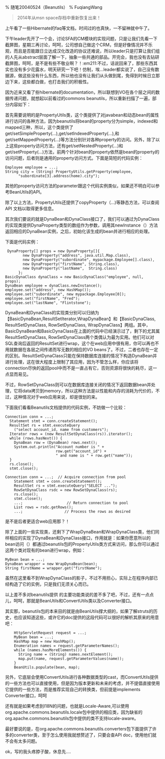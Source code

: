 % 随笔20040524（Beanutils）
% FuqiangWang

> 2014年从msn space存档中重新恢复出来！

上午看了一些Hibernate的faq等文档，时间过的也真快，一不留神就中午了。

下午leader先开了一个会，讨论SFA的CM模块的实现问题，只是让我们先看一下截屏图，星期三再讨论，呵呵，公司想自己做这个CRM，但是好像情况并不乐观，而且是否能跟日立达成汉化改造的协议还难说，所以leader只是打算让我们组的人先从abstract层面了解一下，抽象一些共通的部品。开完会，我也没有去钻研截屏图，呵呵，是不是有些不敬业啊？！:em211:不过，话说回来了，那些东西其实也没有多少花露水，明天研究一下吧！仿制，埃...leader都实说了，自己没有数据源，做这些没有什么东西，所以他也没有让我们从头做到尾，免得到时候日立那边下来，这些都白做，也打击我们的积极性。
  
因为近来又看了些hibernate的documentation，所以联想到VO在各个层之间的数据传递问题，就想起以前看过的commons beanutils，所以重新扫描了一遍，部分内容如下：

首先需要说明的是PropertyUtils类，这个类提供了对javabean和动态bean的属性进行访问的各种方法，因为beanutils将bean的property分为simple，indexed和mapped三种，所以，这个类提供了get/setSimpleProperty(...),get/setIndexedProperty(...),和get/setMappedProperty(...)等方法分别针对各种property的访问。另外，除了以上这些property访问方法，还有get/setNestedProperty(...)和get/setProperty(...)方法，前两个针对bean的property依然是bean的property的访问问题，后者则是通用的property访问方式。下面是简短的代码实例：

~~~~~~~ {.java}
Employee employee = ...;
String city = (String) PropertyUtils.getProperty(employee,
      "subordinate[3].address(home).city");
~~~~~~~

其他的property访问方法的parameter跟这个代码实例类似，如果还不明白可以参考BeanUtils的API。

除了以上方法，PropertyUtils还提供了copyProperty（...)等静态方法，可以查阅API 文档以取得更多信息。


其次我们要说的就是DynaBean和DynaClass接口了，我们可以通过为DynaClass的实现类提供DynaProperty类型的数组作为参数，调用其newInstance（）方法返回相应的DynaBean实例，之后，初始化该生成的bean并进行相应的处理。

下面是代码实例：

~~~~~~~ {.java}
 DynaProperty[] props = new DynaProperty[]{
        new DynaProperty("address", java.util.Map.class),
        new DynaProperty("subordinate", mypackage.Employee[].class),
        new DynaProperty("firstName", String.class),
        new DynaProperty("lastName",  String.class)
      };
BasicDynaClass dynaClass = new BasicDynaClass("employee", null, props);
DynaBean employee = dynaClass.newInstance();
employee.set("address", new HashMap());
employee.set("subordinate", new mypackage.Employee[0]);
employee.set("firstName", "Fred");
employee.set("lastName", "Flintstone");
~~~~~~~

DynaBean和DynaClass的实现类分别可以归纳为【BasicDynaBean,ResultSetIterator,WrapDynaBean】和【BasicDynaClass, ResultSetDynaClass, RowSetDynaClass, WrapDynaClass】两组。其中，BasicDynaBean和BasicDynaClass在上面的代码中已经演示过了，剩下的尤其属ResultSetDynaClass, RowSetDynaClass两个类偶认为最为实用。他们可以对SQL查询后返回的ResultSet进行wrap，这个在web应用中很有用，你可以再也不用就数据在各层之间传递而写无数的相应的VO beans了。不过，二者也存在一定的区别。ResultSetDynaClass只能在保持数据库连接的情况下构造DynaBean并进行处理，这在很大程度上限制了其应用，因为不管怎么样，你应该将connection尽快的返回pool中而不是一直占有它，否则资源将很快的耗尽，这一点显而易见。
 
不过，RowSetDynaClass则可以在数据库连接关闭的情况下返回数据bean并处理，它将data拷贝到memory，所以这种方法是以性能和内存的消耗为代价的，不过，这种情况对于web应用来说，却是很划的来。
 
下面我们看看Beanutils文档提供的代码实例，不妨做一个比较：


~~~~~~~ {.java}
Connection conn = ...;
  Statement stmt = conn.createStatement();
  ResultSet rs = stmt.executeQuery
    ("select account_id, name from customers");
  Iterator rows = (new ResultSetDynaClass(rs)).iterator();
  while (rows.hasNext()) {
    DynaBean row = (DynaBean) rows.next();
    System.out.println("Account number is " +
                       row.get("account_id") +
                       " and name is " + row.get("name"));
  }
  rs.close();
  stmt.close();
~~~~~~~


~~~~~~~ {.java}
Connection conn = ...;  // Acquire connection from pool
    Statement stmt = conn.createStatement();
    ResultSet rs = stmt.executeQuery("SELECT ...");
    RowSetDynaClass rsdc = new RowSetDynaClass(rs);
    rs.close();
    stmt.close();
    ...;                    // Return connection to pool
    List rows = rsdc.getRows();
    ...;                   // Process the rows as desired
~~~~~~~

是不是后者更适合web应用那？！

除了上面的一些实现类，还剩下了WrapDynaBean和WrapDynaClass类，他们同样相应的实现了DynaBean和DynaClass接口，作用就是：如果你愿意所以的bean访问（）都通过beanutils包的PropertyUtils类方式来访问，那么你可以通过这两个类对现有的bean进行wrap，例如：

~~~~~~~ {.java}
MyBean bean = ...;
DynaBean wrapper = new WrapDynaBean(bean);
String firstName = wrapper.get("firstName");
~~~~~~~

虽然在这里看不到WrapDynaClass的影子，不过不用担心，实际上在程序内部已经构造了它的实例，只是我们无须关心而已。

以上差不多对beanutils提供 的主要功能类说的差不多了吧，不过，还有一点点儿，呵呵，那就是BeanUtils和ConvertUtils类以及Converter接口。

其实那，beanutils包的本来目的就是由BeanUtils撑大纲的，如果了解struts的历史，也应该知道这些，或许它的doc提供的这段代码可以很好的解析其原来的用意吧：

~~~~~~~ {.java}
    HttpServletRequest request = ...;
    MyBean bean = ...;
    HashMap map = new HashMap();
    Enumeration names = request.getParameterNames();
    while (names.hasMoreElements()) {
      String name = (String) names.nextElement();
      map.put(name, request.getParameterValues(name));
    }
    BeanUtils.populate(bean, map);
~~~~~~~

另外，它底层会使用ConvertUtils进行各种数据类型的cast，而ConvertUtils提供的一些方法也可以直接使用，但是因为版本更新和未来的考虑，并不提倡直接使用它提供的一些方法，而是推荐实现自己的转换类，但前提是implements Converter接口，呵呵

还有就是如果考虑到I18N的问题，也就是Locale-Aware,可以使用org.apache.commons.beanutils.locale包中提供的相应类，因为缺省的org.apache.commons.beanutils包中提供的类不支持locale-aware。
   
最好要说的是，在org.apache.commons.beanutils.converters包下面提供了许多的converter类，至于怎么使用我就想赘述了，只要会查API doc，使用他们就不会有太多问题。
   
ok，写的我头疼脖子酸，休息先....













